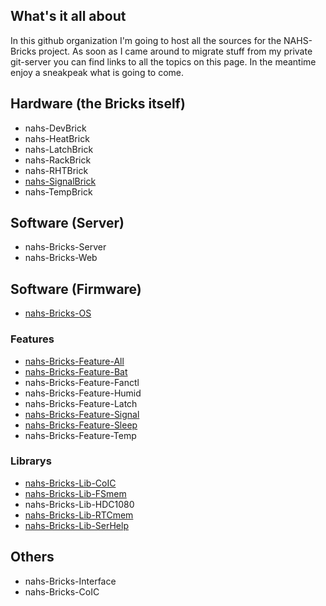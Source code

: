 ## What's it all about

In this github organization I'm going to host all the sources for the NAHS-Bricks project.
As soon as I came around to migrate stuff from my private git-server you can find links to all the topics on this page.
In the meantime enjoy a sneakpeak what is going to come.

## Hardware (the Bricks itself)

  * nahs-DevBrick
  * nahs-HeatBrick
  * nahs-LatchBrick
  * nahs-RackBrick
  * nahs-RHTBrick
  * [nahs-SignalBrick](https://github.com/NAHS-Bricks/SignalBrick)
  * nahs-TempBrick
  
## Software (Server)

  * nahs-Bricks-Server
  * nahs-Bricks-Web
  
## Software (Firmware)

  * [nahs-Bricks-OS](https://github.com/NAHS-Bricks/OS)

### Features

  * [nahs-Bricks-Feature-All](https://github.com/NAHS-Bricks/Feature-All)
  * [nahs-Bricks-Feature-Bat](https://github.com/NAHS-Bricks/Feature-Bat)
  * nahs-Bricks-Feature-Fanctl
  * nahs-Bricks-Feature-Humid
  * nahs-Bricks-Feature-Latch
  * [nahs-Bricks-Feature-Signal](https://github.com/NAHS-Bricks/Feature-Signal)
  * [nahs-Bricks-Feature-Sleep](https://github.com/NAHS-Bricks/Feature-Sleep)
  * nahs-Bricks-Feature-Temp

### Librarys

  * [nahs-Bricks-Lib-CoIC](https://github.com/NAHS-Bricks/Lib-CoIC)
  * [nahs-Bricks-Lib-FSmem](https://github.com/NAHS-Bricks/Lib-FSmem)
  * nahs-Bricks-Lib-HDC1080
  * [nahs-Bricks-Lib-RTCmem](https://github.com/NAHS-Bricks/Lib-RTCmem)
  * [nahs-Bricks-Lib-SerHelp](https://github.com/NAHS-Bricks/Lib-SerHelp)
  
## Others

  * nahs-Bricks-Interface
  * nahs-Bricks-CoIC
